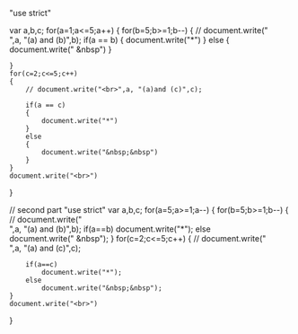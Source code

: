 "use strict"

var a,b,c;
for(a=1;a<=5;a++)
{
    for(b=5;b>=1;b--)
    {
        // document.write("<br>",a, "(a) and (b)",b);
        if(a == b)
        {
            document.write("*")
        }
        else
        {
            document.write("&nbsp;&nbsp")
        }
       
    }
    for(c=2;c<=5;c++)
    {
        // document.write("<br>",a, "(a)and (c)",c);

        if(a == c)
        {
            document.write("*")
        }
        else
        {
            document.write("&nbsp;&nbsp")
        }
    }
    document.write("<br>")
}

// second part
"use strict"
var a,b,c;
for(a=5;a>=1;a--)
{
    for(b=5;b>=1;b--)
    {
        // document.write("<br>",a, "(a) and (b)",b);
        if(a==b)
            document.write("*");
        else
            document.write("&nbsp;&nbsp");
    }
    for(c=2;c<=5;c++)
    {
        // document.write("<br>",a, "(a) and (c)",c);

        if(a==c)
            document.write("*");
        else
            document.write("&nbsp;&nbsp");
    }
    document.write("<br>")
}
